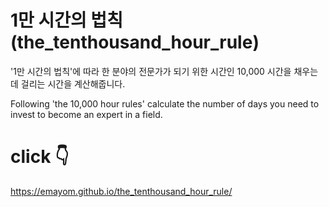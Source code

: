 # 1만 시간의 법칙 (the_tenthousand_hour_rule)


'1만 시간의 법칙'에 따라
한 분야의 전문가가 되기 위한 시간인 
10,000 시간을 채우는데 걸리는 시간을 계산해줍니다.

Following 'the 10,000 hour rules'
calculate the number of days you need to invest to become an expert in a field. 


# click 👇
https://emayom.github.io/the_tenthousand_hour_rule/
